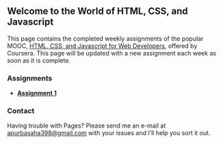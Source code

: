 ## Welcome to the World of HTML, CSS, and Javascript

This page contains the completed weekly assignments of the popular MOOC, [HTML, CSS, and Javascript for Web Developers](https://www.coursera.org/learn/html-css-javascript-for-web-developers/home/info), offered by Coursera. This page will be updated with a new assignment each week as soon as it is complete.

### Assignments

<ul>
  <li><a href="https://apurba-saha-joy.github.io/HTML-CSS-and-Javascript/assignments/assignment-2/index.html" target="_blank"><strong>Assignment 1</strong></a></li>
</ul>

### Contact

Having trouble with Pages? Please send me an e-mail at <a href="mailto:apurbasaha398@gmail.com">apurbasaha398@gmail.com</a> with your issues and I’ll help you sort it out.
